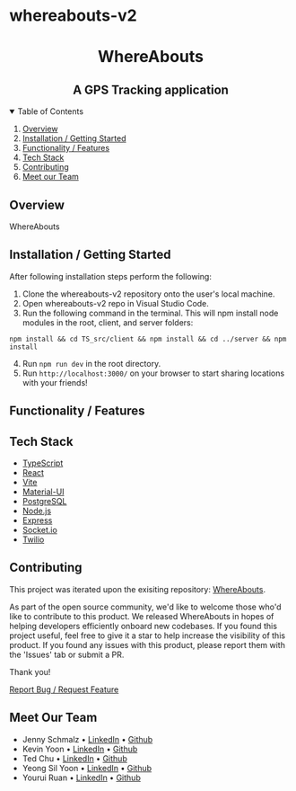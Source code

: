 # whereabouts-v2

<p align="center">
  <h1 align="center"><b>WhereAbouts</b></h1>
</p>
  <h2 align="center">
    A GPS Tracking application
  </h2>

<!-- TABLE OF CONTENTS -->
<details open="open">
  <summary>Table of Contents</summary>
  <ol>
    <li><a href="#overview">Overview</a></li>
    <li><a href="#installation--getting-started">Installation / Getting Started</a></li>
    <li><a href="#functionality">Functionality / Features</a></li>
    <li><a href="#tech-stack">Tech Stack</a></li>
    <li><a href="#contributing">Contributing</a></li>
    <li><a href="#meet-our-team">Meet our Team</a></li>
  </ol>
</details>

## <b>Overview</b>

<p align="left">
WhereAbouts
</p>

## <b>Installation / Getting Started</b>

After following installation steps perform the following:

1. Clone the whereabouts-v2 repository onto the user's local machine.
2. Open whereabouts-v2 repo in Visual Studio Code.
3. Run the following command in the terminal. This will npm install node modules in the root, client, and server folders:

```
npm install && cd TS_src/client && npm install && cd ../server && npm install
```
   
4. Run `npm run dev` in the root directory.
5. Run `http://localhost:3000/` on your browser to start sharing locations with your friends!

## <b>Functionality / Features</b>


## <b>Tech Stack</b>

- [TypeScript]( https://www.typescriptlang.org/)
- [React](https://react.dev/)
- [Vite](https://vitejs.dev/)
- [Material-UI](https://mui.com/material-ui/)
- [PostgreSQL](https://www.postgresql.org/)
- [Node.js](https://nodejs.org)
- [Express](https://expressjs.com/)
- [Socket.io](https://socket.io/)
- [Twilio]( https://www.twilio.com/en-us)

## <b>Contributing</b>

This project was iterated upon the exisiting repository: [WhereAbouts](https://github.com/Whereabouts-Project-UN-KP-CC-LC/whereabouts/tree/dev).

As part of the open source community, we'd like to welcome those who'd like to contribute to this product. We released WhereAbouts in hopes of helping developers efficiently onboard new codebases. If you found this project useful, feel free to give it a star to help increase the visibility of this product. If you found any issues with this product, please report them with the 'Issues' tab or submit a PR.

Thank you!

  <p align="left">
      <a href="https://github.com/jktyy-whereabouts-v2/whereabouts-v2/issues">Report Bug / Request Feature</a>
  </p>

## <b>Meet Our Team</b>

- Jenny Schmalz • [LinkedIn](https://www.linkedin.com/in/jennyschmalz/) • [Github](https://github.com/jennyschmalz)
- Kevin Yoon • [LinkedIn](https://www.linkedin.com/in/kevinjyoon/) • [Github](https://github.com/kyoon0)
- Ted Chu • [LinkedIn](https://www.linkedin.com/in/tedcchu/) • [Github](https://github.com/tcchu)
- Yeong Sil Yoon • [LinkedIn](https://www.linkedin.com/in/yeong-sil-yoon/) • [Github](https://github.com/wendyys96)
- Yourui Ruan • [LinkedIn](https://www.linkedin.com/in/youruir/) • [Github](https://github.com/YouruiR)

